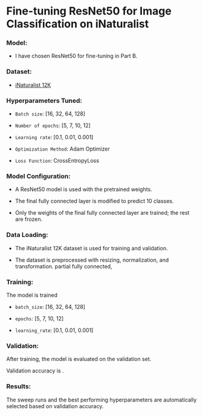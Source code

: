 # Fine-tuning ResNet50 for Image Classification on iNaturalist

### Model:
  
-  I have chosen ResNet50 for fine-tuning in Part B.

### Dataset: 

 - [iNaturalist 12K](/kaggle/input/inaturalist-12)

### Hyperparameters Tuned:

  - ```Batch size```: [16, 32, 64, 128]

  - ```Number of epochs```: [5, 7, 10, 12]

  - ```Learning rate```: [0.1, 0.01, 0.001]

  - ```Optimization Method```: Adam Optimizer

  - ```Loss Function```: CrossEntropyLoss

### Model Configuration:

  - A ResNet50 model is used with the pretrained weights.

  - The final fully connected layer is modified to predict 10 classes.

  - Only the weights of the final fully connected layer are trained; the rest are frozen.

### Data Loading:
  - The iNaturalist 12K dataset is used for training and validation.

  - The dataset is preprocessed with resizing, normalization, and transformation.
 partial fully connected,
### Training:

The model is trained 
  - ```batch_size```: [16, 32, 64, 128]

  - ```epochs```: [5, 7, 10, 12]

  - ```learning_rate```: [0.1, 0.01, 0.001]


### Validation:

After training, the model is evaluated on the validation set.

Validation accuracy is .

### Results:

The sweep runs  and the best performing hyperparameters are automatically selected based on validation accuracy.
